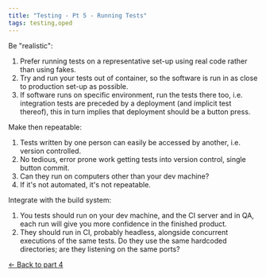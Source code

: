 ```yaml
---
title: "Testing - Pt 5 - Running Tests"
tags: testing,oped
---
```

<p class="c4"><span>Be &quot;realistic&quot;:</span></p>
<p class="c2"><span></span></p>
<ol class="c3" start="1">
	<li class="c1"><span>Prefer running tests on a representative set-up using real code rather than using fakes.</span></li>
	<li class="c1"><span>Try and run your tests out of container, so the software is run in as close to production set-up as possible.</span></li>
	<li class="c1"><span>If software runs on specific environment, run the tests there too, i.e. integration tests are preceded by a deployment (and implicit test thereof), this in turn implies that deployment should be a button press.</span></li>
</ol>
<p class="c2"><span></span></p>
<p class="c4"><span>Make then repeatable:</span></p>
<p class="c2"><span></span></p>
<ol class="c3" start="1">
	<li class="c1"><span>Tests written by one person can easily be accessed by another, i.e. version controlled.</span></li>
	<li class="c1"><span>No tedious, error prone work getting tests into version control, single button commit.</span></li>
	<li class="c1"><span>Can they run on computers other than your dev machine?</span></li>
	<li class="c1"><span>If it&#39;s not automated, it&#39;s not repeatable.</span></li>
</ol>
<p class="c2"><span></span></p>
<p class="c4"><span>Integrate with the build system:</span></p>
<p class="c2"><span></span></p>
<ol class="c3" start="1">
	<li class="c1"><span>You tests should run on your dev machine, and the CI server and in QA, each run will give you more confidence in the finished product.</span></li>
	<li class="c1"><span>They should run in CI, probably headless, alongside concurrent executions of the same tests. Do they use the same hardcoded directories; are they listening on the same ports?</span></li>
</ol>
<p class="c2"><span></span></p>
<p><a href="/content/testing-pt-4-test-support-and-test-doubles">&larr; Back to part 4</a></p>
